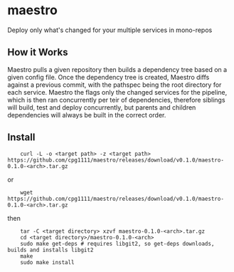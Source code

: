 # maestro
Deploy only what's changed for your multiple services in mono-repos

## How it Works

Maestro pulls a given repository then builds a dependency tree based on a given config file.
Once the dependency tree is created, Maestro diffs against a previous commit, with the pathspec being the root directory for each service.
Maestro the flags only the changed services for the pipeline, which is then ran concurrently per teir of dependencies, therefore siblings will build, test and deploy concurrently, but parents and children dependencies will always be built in the correct order.

## Install

```
    curl -L -o <target path> -z <target path> https://github.com/cpg1111/maestro/releases/download/v0.1.0/maestro-0.1.0-<arch>.tar.gz
```

or

```
    wget https://github.com/cpg1111/maestro/releases/download/v0.1.0/maestro-0.1.0-<arch>.tar.gz
```

then

```
    tar -C <target directory> xzvf maestro-0.1.0-<arch>.tar.gz
    cd <target directory>/maestro-0.1.0-<arch>
    sudo make get-deps # requires libgit2, so get-deps downloads, builds and installs libgit2
    make
    sudo make install
```
